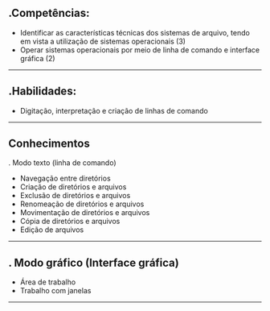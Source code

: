 .Competências:
---------------
- Identificar as características técnicas dos sistemas de arquivo, tendo em vista a utilização de sistemas operacionais (3)
- Operar sistemas operacionais por meio de linha de comando e interface gráfica (2)
---------------
.Habilidades:
---------------
- Digitação, interpretação e criação de linhas de comando
---------------
Conhecimentos
---------------
. Modo texto (linha de comando)
- Navegação entre diretórios
- Criação de diretórios e arquivos
- Exclusão de diretórios e arquivos
- Renomeação de diretórios e arquivos
- Movimentação de diretórios e arquivos
- Cópia de diretórios e arquivos
- Edição de arquivos
---------------
. Modo gráfico (Interface gráfica)
---------------
- Área de trabalho
- Trabalho com janelas
---------------
